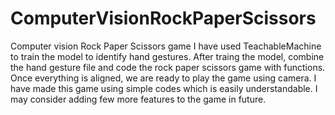 # ComputerVisionRockPaperScissors
Computer vision Rock Paper Scissors game
I have used TeachableMachine to train the model to identify hand gestures.
After traing the model, combine the hand gesture file and code the rock paper scissors game with functions. 
Once everything is aligned, we are ready to play the game using camera. 
I have made this game using simple codes which is easily understandable. 
I may consider adding few more features to the game in future.
